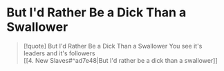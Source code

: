 # But I'd Rather Be a Dick Than a Swallower

> [!quote] But I'd Rather Be a Dick Than a Swallower
You see it's leaders and it's followers  
[[4. New Slaves#^ad7e48|But I'd rather be a dick than a swallower]]  
